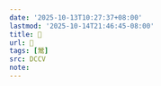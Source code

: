 ```yaml
---
date: '2025-10-13T10:27:37+08:00'
lastmod: '2025-10-14T21:46:45-08:00'
title: 􃵻
url: 􃵻
tags: [鬵]
src: DCCV
note:
---
```

